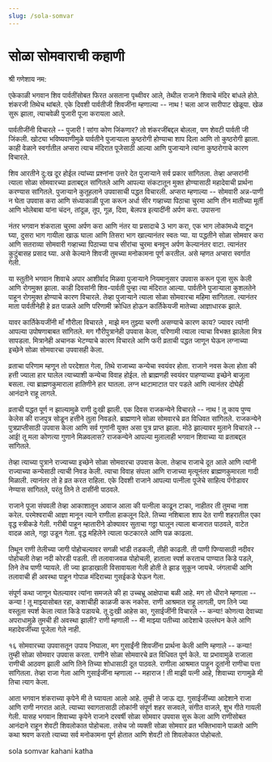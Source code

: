 ```yaml
---
slug: /sola-somvar
---
```

# सोळा सोमवाराची कहाणी
श्री गणेशाय नम:

एकेकाळी भगवान शिव पार्वतींसोबत फिरत असताना पृथ्वीवर आले, तेथील राजाने शिवाचे मंदिर बांधले होते. शंकरजी तिथेच थांबले. एके दिवशी पार्वतीजी शिवजींना म्हणाल्या -- नाथ ! चला आज सारीपाट खेळूया. खेळ सुरू झाला, त्याचवेळी पुजारी पूजा करायला आले.

पार्वतीजींनी विचारले -- पुजारी ! सांगा कोण जिंकणार? तो शंकरजींबद्दल बोलला, पण शेवटी पार्वती जी जिंकली. खोट्या भविष्यवाणीमुळे पार्वतीने पुजाऱ्याला कुष्ठरोगी होण्याचा शाप दिला आणि तो कुष्ठरोगी झाला. काही वेळाने स्वर्गातील अप्सरा त्याच मंदिरात पूजेसाठी आल्या आणि पुजाऱ्याने त्यांना कुष्ठरोगाचे कारण विचारले.

शिव आरतीने दु:ख दूर होईल त्यांच्या प्रश्नांना उत्तरे देत पुजाऱ्याने सर्व प्रकार सांगितला. तेव्हा अप्सरांनी त्याला सोळा सोमवारच्या व्रताबद्दल सांगितले आणि आपल्या संकटातून मुक्त होण्यासाठी महादेवाची प्रार्थना करण्यास सांगितले. पुजार्‍याने कुतूहलाने उपवासाची पद्धत विचारली. अप्सरा म्हणाल्या -- सोमवारी अन्न-पाणी न घेता उपवास करा आणि संध्याकाळी पूजा करून अर्धा सीर गव्हाच्या पिठाचा चुरमा आणि तीन मातीच्या मूर्ती आणि भोलेबाबा यांना चंदन, तांदूळ, तूप, गूळ, दिवा, बेलपत्र इत्यादींनी अर्पण करा. उपासना

नंतर भगवान शंकराला चुरमा अर्पण करा आणि नंतर या प्रसादाचे 3 भाग करा, एक भाग लोकांमध्ये वाटून घ्या, दुसरा भाग गायीला खाऊ घाला आणि तिसरा भाग खाल्यानंतर स्वतः प्या. या पद्धतीने सोळा सोमवार करा आणि सतराव्या सोमवारी गव्हाच्या पिठाच्या पाच सीरांचा चुरमा बनवून अर्पण केल्यानंतर वाटा. त्यानंतर कुटुंबासह प्रसाद घ्या. असे केल्याने शिवजी तुमच्या मनोकामना पूर्ण करतील. असे म्हणत अप्सरा स्वर्गात गेली.

या स्तुतीने भगवान शिवाचे अपार आशीर्वाद मिळवा पुजार्‍याने नियमानुसार उपवास करून पूजा सुरू केली आणि रोगमुक्त झाला. काही दिवसांनी शिव-पार्वती पुन्हा त्या मंदिरात आल्या. पार्वतीने पुजाऱ्याला कुशलतेने पाहून रोगमुक्त होण्याचे कारण विचारले. तेव्हा पुजार्‍याने त्याला सोळा सोमवारचा महिमा सांगितला. त्यानंतर माता पार्वतीनेही हे व्रत पाळले आणि परिणामी क्रोधित होऊन कार्तिकेयजी मातेच्या आज्ञाधारक झाले.

यावर कार्तिकेयजींनी माँ गौरीला विचारले , माझे मन तुझ्या चरणी असण्याचे कारण काय? ज्यावर त्यांनी आपल्या उपोषणाबाबत सांगितले. मग गौरीपुत्रानेही उपवास केला, परिणामी त्याला त्याचा विभक्त झालेला मित्र सापडला. मित्रानेही अचानक भेटण्याचे कारण विचारले आणि फरी व्रताची पद्धत जाणून घेऊन लग्नाच्या इच्छेने सोळा सोमवारचा उपवासही केला.

व्रताचा परिणाम म्हणून तो परदेशात गेला, तिथे राजाच्या कन्येचा स्वयंवर होता. राजाने नवस केला होता की हत्ती ज्याला हार घालेल त्याच्याशी कन्येचा विवाह होईल. तो ब्राह्मणही स्वयंवर पाहण्याच्या इच्छेने बाजूला बसला. त्या ब्राह्मणकुमाराला हातिणीने हार घातला. लग्न थाटामाटात पार पडले आणि त्यानंतर दोघेही आनंदाने राहू लागले.

व्रताची पद्धत पूर्ण न झाल्यामुळे राणी दुःखी झाली. एक दिवस राजकन्येने विचारले -- नाथ ! तू काय पुण्य केलेस की राजपुत्र सोडून हत्तीने तुला निवडले. ब्राह्मणाने सोळा सोमवारचे व्रत विधिवत सांगितले. राजकन्येने पुत्रप्राप्तीसाठी उपवास केला आणि सर्व गुणांनी युक्त असा पुत्र प्राप्त झाला. मोठे झाल्यावर मुलाने विचारले -- आई! तू मला कोणत्या गुणाने मिळवलास? राजकन्येने आपल्या मुलालाही भगवान शिवाच्या या व्रताबद्दल सांगितले.

तेव्हा त्याच्या पुत्राने राज्याच्या इच्छेने सोळा सोमवारचा उपवास केला. तेव्हाच राजाचे दूत आले आणि त्यांनी राज्याच्या कन्येसाठी त्याची निवड केली. त्याचा विवाह संपला आणि राजाच्या मृत्यूनंतर ब्राह्मणकुमारला गादी मिळाली. त्यानंतर तो हे व्रत करत राहिला. एके दिवशी राजाने आपल्या पत्नीला पूजेचे साहित्य पॅगोडावर नेण्यास सांगितले, परंतु तिने ते दासींनी पाठवले.

राजाने पूजा संपवली तेव्हा आकाशातून आवाज आला की पत्नीला काढून टाका, नाहीतर ती तुमचा नाश करेल. परमेश्वराची आज्ञा मानून त्याने राणीला हाकलून दिले. तिच्या नशिबाला शाप देत राणी शहरातील एका वृद्ध स्त्रीकडे गेली. गरीबी पाहून म्हातारीने डोक्यावर सुताचा गठ्ठा घालून त्याला बाजारात पाठवले, वाटेत वादळ आले, गठ्ठा उडून गेला. वृद्ध महिलेने त्याला फटकारले आणि पळ काढला.

तिथून राणी तेलीच्या जागी पोहोचल्यावर सगळी भांडी तडकली, तीही काढली. ती पाणी पिण्यासाठी नदीवर पोहोचली तेव्हा नदी कोरडी पडली. ती तलावाजवळ पोहोचली, हाताला स्पर्श करताच पाण्यात किडे पडले, तिने तेच पाणी प्यायले. ती ज्या झाडाखाली विसावायला गेली होती ते झाड सुकून जायचे. जंगलाची आणि तलावाची ही अवस्था पाहून गोपाळ मंदिराच्या गुसईकडे घेऊन गेला.

संपूर्ण कथा जाणून घेतल्यावर त्यांना समजले की हा उच्चभ्रू आक्षेपाचा बळी आहे. मग तो धीराने म्हणाला -- कन्या ! तू माझ्यासोबत रहा, कशाचीही काळजी करू नकोस. राणी आश्रमात राहू लागली, पण तिने ज्या वस्तूला स्पर्श केला त्यात किडे पडायचे. तू दुःखी आहेस का, गुसाईजींनी विचारले -- कन्या! कोणत्या देवाच्या अपराधामुळे तुमची ही अवस्था झाली? राणी म्हणाली -- मी माझ्या पतीच्या आदेशाचे उल्लंघन केले आणि महादेवजींच्या पूजेला गेले नाही.

१६ सोमवारच्या उपवासतून उपाय निघाला, मग गुसाईंनी शिवजींना प्रार्थना केली आणि म्हणाले -- कन्या! तुम्ही सोळा सोमवार उपवास करता. राणीने सोळा सोमवारचे व्रत विधिवत पूर्ण केले. या प्रभावामुळे राजाला राणीची आठवण झाली आणि तिने तिच्या शोधासाठी दूत पाठवले. राणीला आश्रमात पाहून दूतांनी राणीचा पत्ता सांगितला. तेव्हा राजा गेला आणि गुसाईजींना म्हणाला -- महाराज ! ती माझी पत्नी आहे, शिवाच्या रागामुळे मी तिचा त्याग केला.

आता भगवान शंकराच्या कृपेने मी ते घ्यायला आलो आहे. तुम्ही ते जाऊ द्या. गुसाईजींच्या आदेशाने राजा आणि राणी नगरात आले. त्याच्या स्वागतासाठी लोकांनी संपूर्ण शहर सजवले, संगीत वाजले, शुभ गीते गायली गेली. यासह भगवान शिवाच्या कृपेने राजाने दरवर्षी सोळा सोमवार उपवास सुरू केला आणि राणीसोबत आनंदाने राहून शेवटी शिवलोकात पोहोचला. तसेच जो व्यक्ती सोळा सोमवार व्रत भक्तिभावाने पाळतो आणि कथा श्रवण करतो त्याच्या सर्व मनोकामना पूर्ण होतात आणि शेवटी तो शिवलोकात पोहोचतो.

<span class='index-text'> sola somvar kahani katha</span>